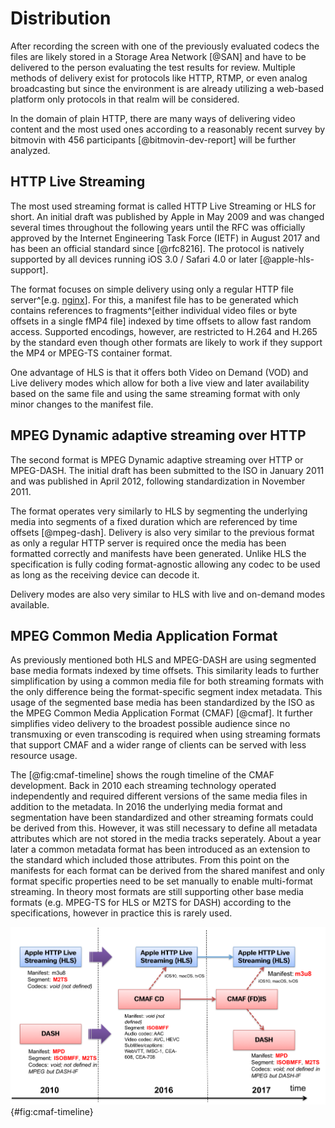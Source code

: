 # Distribution

After recording the screen with one of the previously evaluated codecs the files are likely stored in a Storage Area Network [@SAN] and have to be delivered to the person evaluating the test results for review. Multiple methods of delivery exist for protocols like HTTP, RTMP, or even analog broadcasting but since the environment is are already utilizing a web-based platform only protocols in that realm will be considered.

In the domain of plain HTTP, there are many ways of delivering video content and the most used ones according to a reasonably recent survey by bitmovin with 456 participants [@bitmovin-dev-report] will be further analyzed.

## HTTP Live Streaming

The most used streaming format is called HTTP Live Streaming or HLS for short. An initial draft was published by Apple in May 2009 and was changed several times throughout the following years until the RFC was officially approved by the Internet Engineering Task Force (IETF) in August 2017 and has been an official standard since [@rfc8216]. The protocol is natively supported by all devices running iOS 3.0 / Safari 4.0 or later [@apple-hls-support].

The format focuses on simple delivery using only a regular HTTP file server^[e.g. [nginx](https://docs.nginx.com/nginx/admin-guide/web-server/serving-static-content/)]. For this, a manifest file has to be generated which contains references to fragments^[either individual video files or byte offsets in a single fMP4 file] indexed by time offsets to allow fast random access. Supported encodings, however, are restricted to H.264 and H.265 by the standard even though other formats are likely to work if they support the MP4 or MPEG-TS container format.

One advantage of HLS is that it offers both Video on Demand (VOD) and Live delivery modes which allow for both a live view and later availability based on the same file and using the same streaming format with only minor changes to the manifest file.

## MPEG Dynamic adaptive streaming over HTTP

The second format is MPEG Dynamic adaptive streaming over HTTP or MPEG-DASH. The initial draft has been submitted to the ISO in January 2011 and was published in April 2012, following standardization in November 2011.

The format operates very similarly to HLS by segmenting the underlying media into segments of a fixed duration which are referenced by time offsets [@mpeg-dash]. Delivery is also very similar to the previous format as only a regular HTTP server is required once the media has been formatted correctly and manifests have been generated. Unlike HLS the specification is fully coding format-agnostic allowing any codec to be used as long as the receiving device can decode it.

Delivery modes are also very similar to HLS with live and on-demand modes available.

## MPEG Common Media Application Format

As previously mentioned both HLS and MPEG-DASH are using segmented base media formats indexed by time offsets. This similarity leads to further simplification by using a common media file for both streaming formats with the only difference being the format-specific segment index metadata. This usage of the segmented base media has been standardized by the ISO as the MPEG Common Media Application Format (CMAF) [@cmaf]. It further simplifies video delivery to the broadest possible audience since no transmuxing or even transcoding is required when using streaming formats that support CMAF and a wider range of clients can be served with less resource usage.

The [@fig:cmaf-timeline] shows the rough timeline of the CMAF development. Back in 2010 each streaming technology operated independently and required different versions of the same media files in addition to the metadata. In 2016 the underlying media format and segmentation have been standardized and other streaming formats could be derived from this. However, it was still necessary to define all metadata attributes which are not stored in the media tracks seperately. About a year later a common metadata format has been introduced as an extension to the standard which included those attributes. From this point on the manifests for each format can be derived from the shared manifest and only format specific properties need to be set manually to enable multi-format streaming. In theory most formats are still supporting other base media formats (e.g. MPEG-TS for HLS or M2TS for DASH) according to the specifications, however in practice this is rarely used.

![CMAF timeline [@cmaf-image-source]](src/graphs/cmaf-timeline.png){#fig:cmaf-timeline}

